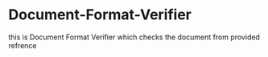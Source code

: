 # Document-Format-Verifier
this is Document Format Verifier which checks the document from provided refrence 
